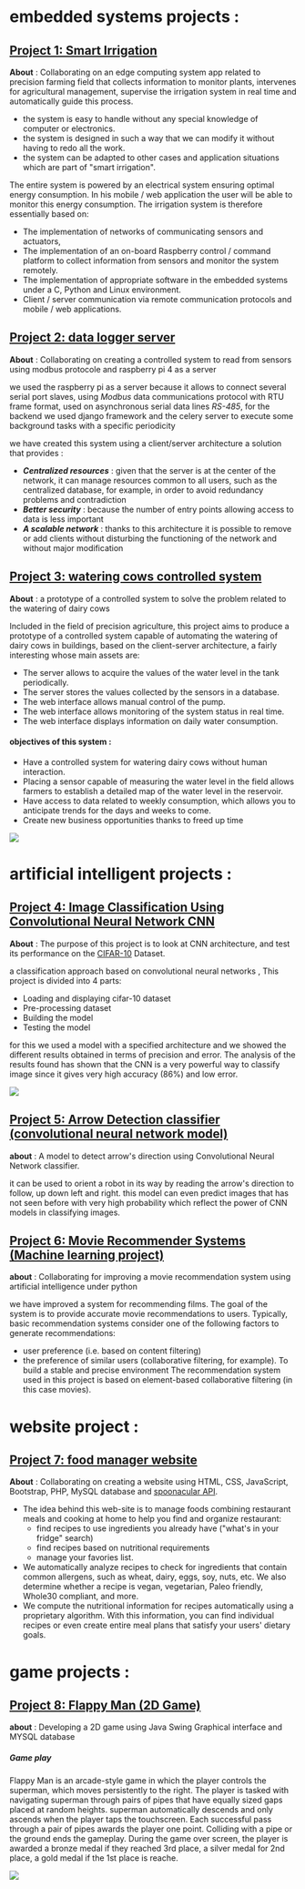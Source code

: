 # embedded systems projects :

## [Project 1: Smart Irrigation ](https://github.com/ysfelkantri/Smart_irrigation) 

**About** : Collaborating on an edge computing system app related to precision farming field that collects information to monitor plants, intervenes for agricultural management, supervise the irrigation system in real time and automatically guide this process.
*  the system is easy to handle without any special knowledge of computer or electronics.
*  the system is designed in such a way that we can modify it without having to redo all the work.
*  the system can be adapted to other cases and application situations which are part of "smart irrigation".  

The entire system is powered by an electrical system ensuring optimal energy consumption. In his mobile / web application the user will be able to monitor this energy consumption.
The irrigation system is therefore essentially based on:
* The implementation of networks of communicating sensors and actuators,
* The implementation of an on-board Raspberry control / command platform to collect information from sensors and monitor the system remotely.
* The implementation of appropriate software in the embedded systems under a C, Python and Linux environment.
* Client / server communication via remote communication protocols and mobile / web applications.

## [Project 2: data logger server](https://github.com/ysfelkantri/data_logger_server)

**About** : Collaborating on creating a controlled system to read from sensors using modbus protocole and raspberry pi 4 as a server 


we used the raspberry pi as a server because it allows to connect several serial port slaves, using _Modbus_ data communications protocol with RTU frame format, used on asynchronous serial data lines _RS-485_, for the backend we used django framework and the celery server to execute some background tasks with a specific periodicity

we have created this system using a client/server architecture a solution that provides :
* ***Centralized resources*** : given that the server is at the center of the network, it can manage resources common to all users, such as the centralized database, for example, in order to avoid redundancy problems and contradiction
* ***Better security*** : because the number of entry points allowing access to data is less important
* ***A scalable network*** : thanks to this architecture it is possible to remove or add clients without disturbing the functioning of the network and without major modification
   
   
## [Project 3: watering cows controlled system ](https://github.com/ysfelkantri/embedded_soft_project) 

**About** : a prototype of a controlled system to solve the problem related to the watering of dairy cows

Included in the field of precision agriculture, this project aims to produce a prototype of a controlled system capable of automating the watering of dairy cows in buildings, based on the client-server architecture, a fairly interesting whose main assets are:
* The server allows to acquire the values of the water level in the tank periodically.
* The server stores the values collected by the sensors in a database.
* The web interface allows manual control of the pump.
* The web interface allows monitoring of the system status in real time.
* The web interface displays information on daily water consumption.

#### objectives of this system :
* Have a controlled system for watering dairy cows without human interaction.
* Placing a sensor capable of measuring the water level in the field allows farmers to establish a detailed map of the water level in the reservoir.
* Have access to data related to weekly consumption, which allows you to anticipate trends for the days and weeks to come.
* Create new business opportunities thanks to freed up time

![](/client_server_architecture.png)

# artificial intelligent projects :

## [Project 4: Image Classification Using Convolutional Neural Network CNN ](https://github.com/ysfelkantri/CNN_CIFAR10) 

**About** : The purpose of this project is to look at CNN architecture, and test its performance on the [CIFAR-10](https://www.cs.toronto.edu/~kriz/cifar.html) Dataset.

a classification approach based on convolutional neural networks , This project is divided into 4 parts: 
*  Loading and displaying cifar-10 dataset 
*  Pre-processing dataset 
*  Building the model 
*  Testing the model

for this we used a model with a specified architecture and we showed the different results obtained in terms of precision and error. The analysis of the results found has shown that the CNN is a very powerful way to classify image since it gives very high accuracy (86%) and low error.

![](/CNN_model_accuracy.PNG)

## [Project 5: Arrow Detection classifier (convolutional neural network model)](https://github.com/ysfelkantri/Arrow_Detection)

**about** : A model to detect arrow's direction using Convolutional Neural Network classifier.

it can be used to orient a robot in its way by reading the arrow's direction to follow, up down left and right.
this model can even predict images that has not seen before with very high probability which reflect the power of CNN models in classifying images.

## [Project 6: Movie Recommender Systems (Machine learning project)](https://github.com/ysfelkantri/systeme_de_recommandation_des_films)

**about** : Collaborating for improving a movie recommendation system using artificial intelligence under python

we have improved a system for recommending films. The goal of the system is to provide accurate movie recommendations to users. Typically, basic recommendation systems consider one of the following factors to generate recommendations:

* user preference (i.e. based on content filtering)
* the preference of similar users (collaborative filtering, for example). To build a stable and precise environment The recommendation system used in this project is based on element-based collaborative filtering (in this case movies).

# website project :

## [Project 7: food manager website ](https://github.com/ysfelkantri/food_web_site) 

**About** : Collaborating on creating a website using HTML, CSS, JavaScript, Bootstrap, PHP, MySQL database and [spoonacular API](https://spoonacular.com/food-api/docs).
*  The idea behind this web-site is to manage foods combining restaurant meals and cooking at home to help you find and organize restaurant:
      - find recipes to use ingredients you already have ("what's in your fridge" search)
      - find recipes based on nutritional requirements
      - manage your favories list. 
*  We automatically analyze recipes to check for ingredients that contain common allergens, such as wheat, dairy, eggs, soy, nuts, etc. We also determine whether a recipe is vegan, vegetarian, Paleo friendly, Whole30 compliant, and more.
*  We compute the nutritional information for recipes automatically using a proprietary algorithm. With this information, you can find individual recipes or even create entire meal plans that satisfy your users' dietary goals.

# game projects :

## [Project 8: Flappy Man (2D Game)](https://github.com/ysfelkantri/Flappy_Man)

**about** : Developing a 2D game using Java Swing Graphical interface and MYSQL database 

##### Game play 
Flappy Man is an arcade-style game in which the player controls the superman, which moves persistently to the right.
The player is tasked with navigating superman through pairs of pipes that have equally sized gaps placed at random heights.
superman automatically descends and only ascends when the player taps the touchscreen.
Each successful pass through a pair of pipes awards the player one point.
Colliding with a pipe or the ground ends the gameplay. During the game over screen, the player is awarded a bronze medal if they reached 3rd place,
a silver medal for 2nd place, a gold medal if the 1st place is reache.

![](/flappy_man.png)









